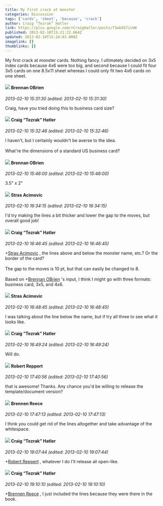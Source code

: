 ```yaml
---
title: My first crack at monster
categories: Discussion
tags: ['cards', 'sheet', 'because', 'crack']
author: Craig “Tezrak” Hatler
link: https://plus.google.com/+CraigHatler/posts/f3wbSG7isUW
published: 2013-02-10T15:21:22.664Z
updated: 2013-02-10T15:24:03.000Z
imagelink: []
thumblinks: []
---
```


My first crack at monster cards. Nothing fancy. I ultimately decided on 3x5 index cards because 4x6 were too big, and second because I could fit four 3x5 cards on one 8.5x11 sheet whereas I could only fit two 4x6 cards on one sheet.
<div id='comment z12pzr2jfkfjy3jr304cffc5jpzdvzm40ts0k'>
  <h4><img src='{{site.baseurl}}//images/avatars/107145464770197437080_photo.jpg'> Brennan OBrien</h4>
      <p><cite>2013-02-10 15:31:30 (edited: 2013-02-10 15:31:30)</cite></p>
        <p>Craig, have you tried doing this to business card size?  </p>
</div>
        

<div id='comment z12pzr2jfkfjy3jr304cffc5jpzdvzm40ts0k'>
  <h4><img src='{{site.baseurl}}//images/avatars/117531240065733623677_photo.jpg'> Craig “Tezrak” Hatler</h4>
      <p><cite>2013-02-10 15:32:46 (edited: 2013-02-10 15:32:46)</cite></p>
        <p>I haven&#39;t, but I certainly wouldn&#39;t be averse to the idea.<br /><br />What&#39;re the dimensions of a standard US business card?</p>
</div>
        

<div id='comment z12pzr2jfkfjy3jr304cffc5jpzdvzm40ts0k'>
  <h4><img src='{{site.baseurl}}//images/avatars/107145464770197437080_photo.jpg'> Brennan OBrien</h4>
      <p><cite>2013-02-10 15:46:00 (edited: 2013-02-10 15:46:00)</cite></p>
        <p>3.5&quot; x 2&quot;</p>
</div>
        

<div id='comment z12pzr2jfkfjy3jr304cffc5jpzdvzm40ts0k'>
  <h4><img src='{{site.baseurl}}//images/avatars/101825723823652157001_photo.jpg'> Stras Acimovic</h4>
      <p><cite>2013-02-10 16:34:15 (edited: 2013-02-10 16:34:15)</cite></p>
        <p>I&#39;d try making the lines a bit thicker and lower the gap to the moves, but overall good job!</p>
</div>
        

<div id='comment z12pzr2jfkfjy3jr304cffc5jpzdvzm40ts0k'>
  <h4><img src='{{site.baseurl}}//images/avatars/117531240065733623677_photo.jpg'> Craig “Tezrak” Hatler</h4>
      <p><cite>2013-02-10 16:46:45 (edited: 2013-02-10 16:46:45)</cite></p>
        <p><span class="proflinkWrapper"><span class="proflinkPrefix">+</span><a class="proflink" href="https://plus.google.com/101825723823652157001" oid="101825723823652157001">Stras Acimovic</a></span> , the lines above and below the monster name, etc.? Or the border of the card?<br /><br />The gap to the moves is 10 pt, but that can easily be changed to 8.<br /><br />Based on <span class="proflinkWrapper"><span class="proflinkPrefix">+</span><a class="proflink" href="https://plus.google.com/107145464770197437080" oid="107145464770197437080">Brennan OBrien</a></span> &#39;s input, I think I might go with three formats: business card, 3x5, and 4x6.</p>
</div>
        

<div id='comment z12pzr2jfkfjy3jr304cffc5jpzdvzm40ts0k'>
  <h4><img src='{{site.baseurl}}//images/avatars/101825723823652157001_photo.jpg'> Stras Acimovic</h4>
      <p><cite>2013-02-10 16:48:45 (edited: 2013-02-10 16:48:45)</cite></p>
        <p>I was talking about the line below the name, but if try all three to see what it looks like.</p>
</div>
        

<div id='comment z12pzr2jfkfjy3jr304cffc5jpzdvzm40ts0k'>
  <h4><img src='{{site.baseurl}}//images/avatars/117531240065733623677_photo.jpg'> Craig “Tezrak” Hatler</h4>
      <p><cite>2013-02-10 16:49:24 (edited: 2013-02-10 16:49:24)</cite></p>
        <p>Will do.</p>
</div>
        

<div id='comment z12pzr2jfkfjy3jr304cffc5jpzdvzm40ts0k'>
  <h4><img src='{{site.baseurl}}//images/avatars/108155045084241141857_photo.jpg'> Robert Reppert</h4>
      <p><cite>2013-02-10 17:40:56 (edited: 2013-02-10 17:40:56)</cite></p>
        <p>that is awesome! Thanks. Any chance you&#39;d be willing to release the template/document version? </p>
</div>
        

<div id='comment z12pzr2jfkfjy3jr304cffc5jpzdvzm40ts0k'>
  <h4><img src='{{site.baseurl}}//images/avatars/113128683722808230725_photo.jpg'> Brennen Reece</h4>
      <p><cite>2013-02-10 17:47:13 (edited: 2013-02-10 17:47:13)</cite></p>
        <p>I think you could get rid of the lines altogether and take advantage of the whitespace.</p>
</div>
        

<div id='comment z12pzr2jfkfjy3jr304cffc5jpzdvzm40ts0k'>
  <h4><img src='{{site.baseurl}}//images/avatars/117531240065733623677_photo.jpg'> Craig “Tezrak” Hatler</h4>
      <p><cite>2013-02-10 19:07:44 (edited: 2013-02-10 19:07:44)</cite></p>
        <p><span class="proflinkWrapper"><span class="proflinkPrefix">+</span><a class="proflink" href="https://plus.google.com/108155045084241141857" oid="108155045084241141857">Robert Reppert</a></span> , whatever I do I&#39;ll release all open-like.</p>
</div>
        

<div id='comment z12pzr2jfkfjy3jr304cffc5jpzdvzm40ts0k'>
  <h4><img src='{{site.baseurl}}//images/avatars/117531240065733623677_photo.jpg'> Craig “Tezrak” Hatler</h4>
      <p><cite>2013-02-10 19:10:10 (edited: 2013-02-10 19:10:10)</cite></p>
        <p><span class="proflinkWrapper"><span class="proflinkPrefix">+</span><a class="proflink" href="https://plus.google.com/113128683722808230725" oid="113128683722808230725">Brennen Reece</a></span> , I just included the lines because they were there in the book.</p>
</div>
        